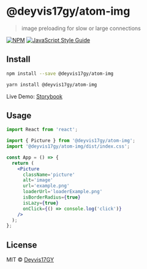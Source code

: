 # @deyvis17gy/atom-img

> image preloading for slow or large connections

[![NPM](https://img.shields.io/npm/v/@deyvis17gy/atom-img.svg)](https://www.npmjs.com/package/@deyvis17gy/atom-img) [![JavaScript Style Guide](https://img.shields.io/badge/code_style-standard-brightgreen.svg)](https://standardjs.com)

## Install

```bash
npm install --save @deyvis17gy/atom-img
```

```bash
yarn install @deyvis17gy/atom-img
```

Live Demo: [Storybook](https://static-picture-storybook.netlify.app/?path=/story/picture--picture-icon)

## Usage

```jsx
import React from 'react';

import { Picture } from '@deyvis17gy/atom-img';
import '@deyvis17gy/atom-img/dist/index.css';

const App = () => {
  return (
    <Picture
      className='picture'
      alt='image'
      url='example.png'
      loaderUrl='loaderExample.png'
      isBorderRadius={true}
      isLazy={true}
      onClick={() => console.log('click')}
    />
  );
};
```

## License

MIT © [Deyvis17GY](https://github.com/Deyvis17GY)
